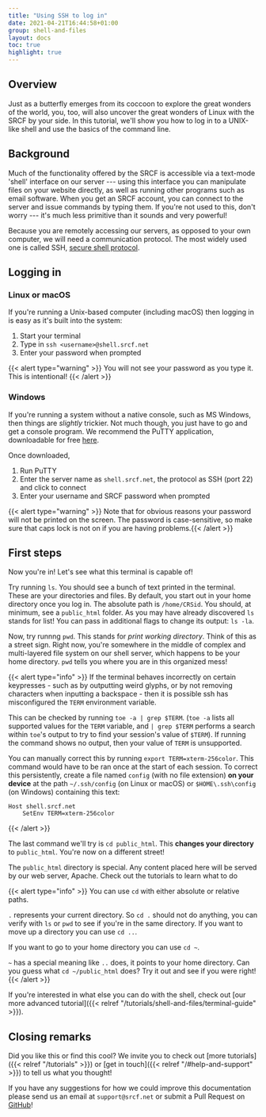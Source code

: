 ```yaml
---
title: "Using SSH to log in"
date: 2021-04-21T16:44:58+01:00
group: shell-and-files
layout: docs
toc: true
highlight: true
---
```


## Overview

Just as a butterfly emerges from its coccoon to explore the great
wonders of the world, you, too, will also uncover the great wonders of
Linux with the SRCF by your side. In this tutorial, we'll show you how
to log in to a UNIX-like shell and use the basics of the command line.

## Background

Much of the functionality offered by the SRCF is accessible via a
text-mode 'shell' interface on our server --- using this interface you
can manipulate files on your website directly, as well as running other
programs such as email software. When you get an SRCF account, you can
connect to the server and issue commands by typing them. If you're not
used to this, don't worry --- it's much less primitive than it sounds
and very powerful!

Because you are remotely accessing our servers, as opposed to your own computer, we will need a communication protocol. The most widely used one is called SSH, [secure shell protocol](https://en.wikipedia.org/wiki/Secure_Shell_Protocol).

## Logging in

### Linux or macOS

If you're running a Unix-based computer (including macOS) then logging
in is easy as it's built into the system:

1. Start your terminal
2. Type in `ssh <username>@shell.srcf.net`
3. Enter your password when prompted

{{< alert type="warning" >}}
You will not see your password as you type it. This is intentional!
{{<  /alert >}}

### Windows

If you're running a system without a native console, such as MS
Windows, then things are *slightly* trickier. Not much though, you just
have to go and get a console program. We recommend the PuTTY
application, downloadable for free
[here](https://www.chiark.greenend.org.uk/~sgtatham/putty/).

Once downloaded,

1. Run PuTTY
2. Enter the server name as `shell.srcf.net`, the protocol as SSH
    (port 22) and click to connect
3. Enter your username and SRCF password when prompted

{{< alert type="warning" >}}
Note that for obvious reasons your password will not be printed on the
screen. The password is case-sensitive, so make sure that caps lock is
not on if you are having problems.{{<  /alert >}}

## First steps

Now you're in! Let's see what this terminal is capable of!

Try running `ls`. You should see a bunch of text printed in the
terminal. These are your directories and files. By default, you start
out in your home directory once you log in. The absolute path is
`/home/CRSid`. You should, at minimum, see a `public_html` folder. As
you may have already discovered `ls` stands for list! You can pass in
additional flags to change its output: `ls -la`.

Now, try runnng `pwd`. This stands for *print working directory*. Think
of this as a street sign. Right now, you're somewhere in the middle of
complex and multi-layered file system on our shell server, which happens
to be your home directory. `pwd` tells you where you are in this
organized mess!

{{< alert type="info" >}}
If the terminal behaves incorrectly on certain keypresses - such as by
outputting weird glyphs, or by not removing characters when inputting a
backspace - then it is possible ssh has misconfigured the `TERM`
environment variable.

This can be checked by running `toe -a | grep $TERM`. (`toe -a` lists
all supported values for the `TERM` variable, and `| grep $TERM`
performs a search within `toe`'s output to try to find your session's
value of `$TERM`). If running the command shows no output, then your
value of `TERM` is unsupported.

You can manually correct this by running `export TERM=xterm-256color`.
This command would have to be ran once at the start of each session.
To correct this persistently, create a file named `config` (with no
file extension) **on your device** at the path `~/.ssh/config` (on
Linux or macOS) or `$HOME\.ssh\config` (on Windows) containing this
text:
```
Host shell.srcf.net
    SetEnv TERM=xterm-256color
```
{{<  /alert >}}

The last command we'll try is `cd public_html`. This **changes your
directory** to `public_html`. You're now on a different street!

The `public_html` directory is special. Any content placed here will be
served by our web server, Apache. Check out the tutorials to learn what
to do

{{< alert type="info" >}}
You can use `cd` with either absolute or relative paths.

`.` represents your current directory. So `cd .` should not do anything,
you can verify with `ls` or `pwd` to see if you're in the same
directory. If you want to move up a directory you can use `cd ..`.

If you want to go to your home directory you can use `cd ~`.

`~` has a special meaning like `..` does, it points to your home
directory. Can you guess what `cd ~/public_html` does? Try it out and
see if you were right!
{{<  /alert >}}

If you're interested in what else you can do with the shell, check out [our more advanced tutorial]({{< relref "/tutorials/shell-and-files/terminal-guide" >}}).

## Closing remarks

Did you like this or find this cool? We invite you to check out
[more tutorials]({{< relref "/tutorials" >}})
or [get in touch]({{< relref "/#help-and-support" >}}) to tell us what you thought!

If you have any suggestions for how we could improve this documentation
please send us an email at `support@srcf.net` or submit a Pull Request
on [GitHub](https://github.com/SRCF/docs)!
